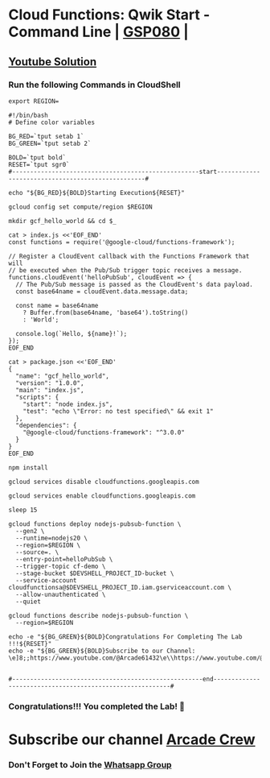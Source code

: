 # Cloud Functions: Qwik Start - Command Line | [GSP080](https://www.cloudskillsboost.google/focuses/916?parent=catalog) |

## [Youtube Solution](https://youtu.be/xcl-Ai6bG8Q)

### Run the following Commands in CloudShell

```
export REGION=
```
```
#!/bin/bash
# Define color variables

BG_RED=`tput setab 1`
BG_GREEN=`tput setab 2`

BOLD=`tput bold`
RESET=`tput sgr0`
#----------------------------------------------------start--------------------------------------------------#

echo "${BG_RED}${BOLD}Starting Execution${RESET}"

gcloud config set compute/region $REGION

mkdir gcf_hello_world && cd $_

cat > index.js <<'EOF_END'
const functions = require('@google-cloud/functions-framework');

// Register a CloudEvent callback with the Functions Framework that will
// be executed when the Pub/Sub trigger topic receives a message.
functions.cloudEvent('helloPubSub', cloudEvent => {
  // The Pub/Sub message is passed as the CloudEvent's data payload.
  const base64name = cloudEvent.data.message.data;

  const name = base64name
    ? Buffer.from(base64name, 'base64').toString()
    : 'World';

  console.log(`Hello, ${name}!`);
});
EOF_END

cat > package.json <<'EOF_END'
{
  "name": "gcf_hello_world",
  "version": "1.0.0",
  "main": "index.js",
  "scripts": {
    "start": "node index.js",
    "test": "echo \"Error: no test specified\" && exit 1"
  },
  "dependencies": {
    "@google-cloud/functions-framework": "^3.0.0"
  }
}
EOF_END

npm install

gcloud services disable cloudfunctions.googleapis.com

gcloud services enable cloudfunctions.googleapis.com

sleep 15

gcloud functions deploy nodejs-pubsub-function \
  --gen2 \
  --runtime=nodejs20 \
  --region=$REGION \
  --source=. \
  --entry-point=helloPubSub \
  --trigger-topic cf-demo \
  --stage-bucket $DEVSHELL_PROJECT_ID-bucket \
  --service-account cloudfunctionsa@$DEVSHELL_PROJECT_ID.iam.gserviceaccount.com \
  --allow-unauthenticated \
  --quiet

gcloud functions describe nodejs-pubsub-function \
  --region=$REGION

echo -e "${BG_GREEN}${BOLD}Congratulations For Completing The Lab !!!${RESET}"
echo -e "${BG_GREEN}${BOLD}Subscribe to our Channel: \e]8;;https://www.youtube.com/@Arcade61432\e\\https://www.youtube.com/@Arcade61432\e]8;;\e\\${RESET}"


#-----------------------------------------------------end----------------------------------------------------------#
```

### Congratulations!!! You completed the Lab! 🎉

# Subscribe our channel [Arcade Crew](https://www.youtube.com/@Arcade61432)

### Don't Forget to Join the [Whatsapp Group](https://chat.whatsapp.com/FbVg9NI6Dp4CzfdsYmy0AE)
